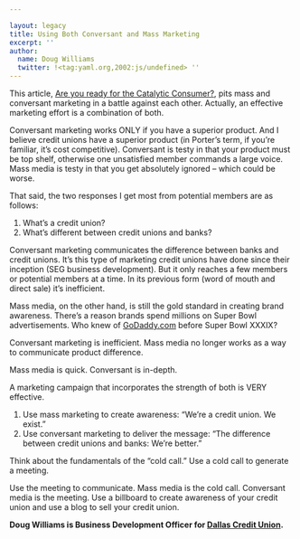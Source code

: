 ```yaml
---

layout: legacy
title: Using Both Conversant and Mass Marketing
excerpt: ''
author:
  name: Doug Williams
  twitter: !<tag:yaml.org,2002:js/undefined> ''
---
```


<p>This article, <a href='http://www.imediaconnection.com/content/6116.asp'>Are you ready for the Catalytic Consumer?</a>, pits mass and conversant marketing in a battle against each other. Actually, an effective marketing effort is a combination of both.</p>
<p>Conversant marketing works <span class='caps'><span class="caps">ONLY</span></span> if you have a superior product. And I believe credit unions have a superior product (in Porter&#8217;s term, if you&#8217;re familiar, it&#8217;s cost competitive). Conversant is testy in that your product must be top shelf, otherwise one unsatisfied member commands a large voice. Mass media is testy in that you get absolutely ignored &#8211; which could be worse.</p>
<p>That said, the two responses I get most from potential members are as follows:</p>
<ol>
<li>What&#8217;s a credit union?</li>
<li>What&#8217;s different between credit unions and banks?</li>
</ol>
<p>Conversant marketing communicates the difference between banks and credit unions. It&#8217;s this type of marketing credit unions have done since their inception (SEG business development). But it only reaches a few members or potential members at a time. In its previous form (word of mouth and direct sale) it&#8217;s inefficient.</p>
<p>Mass media, on the other hand, is still the gold standard in creating brand awareness. There&#8217;s a reason brands spend millions on Super Bowl advertisements. Who knew of <a href='http://www.godaddy.com'>GoDaddy.com</a> before Super Bowl <span class='caps'><span class="caps">XXXIX</span></span>?</p>
<p>Conversant marketing is inefficient. Mass media no longer works as a way to communicate product difference.</p>
<p>Mass media is quick. Conversant is in-depth.</p>
<p>A marketing campaign that incorporates the strength of both is <span class='caps'><span class="caps">VERY</span></span> effective.</p>
<ol>
<li>Use mass marketing to create awareness: &#8220;We&#8217;re a credit union. We exist.&#8221;</li>
<li>Use conversant marketing to deliver the message: &#8220;The difference between credit unions and banks: We&#8217;re better.&#8221;</li>
</ol>
<p>Think about the fundamentals of the &#8220;cold call.&#8221; Use a cold call to generate a meeting.</p>
<p>Use the meeting to communicate. Mass media is the cold call. Conversant media is the meeting. Use a billboard to create awareness of your credit union and use a blog to sell your credit union.</p>
<p><strong>Doug Williams is Business Development Officer for <a href='http://www.dallascu.org'>Dallas Credit Union</a>.</strong></p>